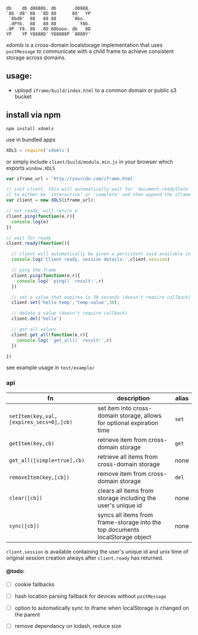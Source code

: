 ```

db    db d8888b. db      .d8888.
`8b  d8' 88  `8D 88      88'  YP
 `8bd8'  88   88 88      `8bo.
 .dPYb.  88   88 88        `Y8b.
.8P  Y8. 88  .8D 88booo. db   8D
YP    YP Y8888D' Y88888P `8888Y'

```

*xdomls* is a cross-domain localstorage implementation that uses `postMessage` to communicate with a child frame to achieve consistent
storage across domains.

## usage:
- upload `iframe/build/index.html` to a common domain or public s3 bucket

## install via npm
```
npm install xdomls
```

use in bundled apps
```javascript
XDLS = require('xdomls')
```

or simply include `client/build/module.min.js` in your browser which exports `window.XDLS`

```javascript
var iframe_url = 'http://yourcdn.com/iframe.html'

// init client, this will automatically wait for `document.readyState`
// to either be 'interactive' or 'complete' and then append the iframe
var client = new XDLS(iframe_url);

// not ready, will return e
client.ping(function(e,r){
  console.log(e)
})

// wait for ready
client.ready(function(){

  // client will automatically be given a persistent uuid available in `client.session.uuid`
  console.log('Client ready, session details:',client.session)

  // ping the frame
  client.ping(function(e,r){
    console.log('`ping()` result:',r)
  })

  // set a value that expires in 30 seconds (doesn't require callback)
  client.set('hello-temp','temp-value',30);

  // delete a value (doesn't require callback)
  client.del('hello')

  // get all values
  client.get_all(function(e,r){
    console.log('`get_all()` result:',r)
  })

})
```

see example usage in `test/example/`

### api
|fn|description|alias|
|-|-|-|
|`setItem(key,val,[expires_secs=0],[cb)`|set item into cross-domain storage, allows for optional expiration time|`set`|
|`getItem(key,cb)`|retrieve item from cross-domain storage|`get`|
|`get_all([simple=true],cb)`|retrieve all items from cross-domain storage|none|
|`removeItem(key,[cb])`|remove item from cross-domain storage|`del`|
|`clear([cb])`|clears all items from storage including the user's unique id|none|
|`sync([cb])`|syncs all items from frame-storage into the top documents localStorage object|none|

`client.session` is available containing the user's unique id and unix time of original session creation always after `client.ready` has returned.

#### @todo:
- [ ] cookie fallbacks
- [ ] hash location parsing fallback for devices without `postMessage`
- [ ] option to automatically sync to iframe when localStorage is changed on the parent
- [ ] remove dependancy on lodash, reduce size

